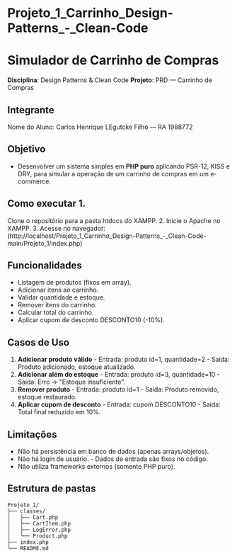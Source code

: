 # Projeto_1_Carrinho_Design-Patterns_-_Clean-Code

# Simulador de Carrinho de Compras 

**Disciplina**: Design Patterns & Clean Code 
**Projeto**: PRD — Carrinho de Compras 

## Integrante
Nome do Aluno: Carlos Henrique LEgutcke Filho — RA 1988772


##  Objetivo 

- Desenvolver um sistema simples em **PHP puro** aplicando PSR-12, KISS e DRY, para simular a operação de um carrinho de compras em um e-commerce. 


##  Como executar 1. 

Clone o repositório para a pasta htdocs do XAMPP. 
2. Inicie o Apache no XAMPP. 
3. Acesse no navegador: (http://localhost/Projeto_1_Carrinho_Design-Patterns_-_Clean-Code-main/Projeto_1/index.php)


##  Funcionalidades 

- Listagem de produtos (fixos em array).
- Adicionar itens ao carrinho.
- Validar quantidade e estoque.
- Remover itens do carrinho.
- Calcular total do carrinho.
- Aplicar cupom de desconto DESCONTO10 (-10%).


##  Casos de Uso

1. **Adicionar produto válido** - Entrada: produto id=1, quantidade=2 - Saída: Produto adicionado, estoque atualizado.
2. **Adicionar além do estoque** - Entrada: produto id=3, quantidade=10 - Saída: Erro → "Estoque insuficiente".
3. **Remover produto** - Entrada: produto id=1 - Saída: Produto removido, estoque restaurado.
4. **Aplicar cupom de desconto** - Entrada: cupom DESCONTO10 - Saída: Total final reduzido em 10%.


##  Limitações

- Não há persistência em banco de dados (apenas arrays/objetos).
- Não há login de usuário. - Dados de entrada são fixos no código.
- Não utiliza frameworks externos (somente PHP puro).

##  Estrutura de pastas
```
Projeto_1/
├── classes/
│   ├── Cart.php
│   ├── CartItem.php
│   ├── LogError.php
│   └── Product.php
├── index.php
└── README.md
```

